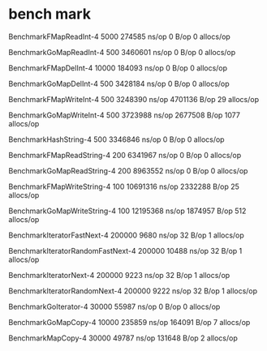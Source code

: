 # bench mark
BenchmarkFMapReadInt-4              	    5000	    274585 ns/op	       0 B/op	       0 allocs/op

BenchmarkGoMapReadInt-4             	     500	   3460601 ns/op	       0 B/op	       0 allocs/op

BenchmarkFMapDelInt-4               	   10000	    184093 ns/op	       0 B/op	       0 allocs/op

BenchmarkGoMapDelInt-4              	     500	   3428184 ns/op	       0 B/op	       0 allocs/op

BenchmarkFMapWriteInt-4             	     500	   3248390 ns/op	 4701136 B/op	      29 allocs/op

BenchmarkGoMapWriteInt-4            	     500	   3723988 ns/op	 2677508 B/op	    1077 allocs/op

BenchmarkHashString-4               	     500	   3346846 ns/op	       0 B/op	       0 allocs/op

BenchmarkFMapReadString-4           	     200	   6341967 ns/op	       0 B/op	       0 allocs/op

BenchmarkGoMapReadString-4          	     200	   8963552 ns/op	       0 B/op	       0 allocs/op

BenchmarkFMapWriteString-4          	     100	  10691316 ns/op	 2332288 B/op	      25 allocs/op

BenchmarkGoMapWriteString-4         	     100	  12195368 ns/op	 1874957 B/op	     512 allocs/op

BenchmarkIteratorFastNext-4         	  200000	      9680 ns/op	      32 B/op	       1 allocs/op

BenchmarkIteratorRandomFastNext-4   	  200000	     10488 ns/op	      32 B/op	       1 allocs/op

BenchmarkIteratorNext-4             	  200000	      9223 ns/op	      32 B/op	       1 allocs/op

BenchmarkIteratorRandomNext-4       	  200000	      9222 ns/op	      32 B/op	       1 allocs/op

BenchmarkGoIterator-4               	   30000	     55987 ns/op	       0 B/op	       0 allocs/op

BenchmarkGoMapCopy-4                	   10000	    235859 ns/op	  164091 B/op	       7 allocs/op

BenchmarkMapCopy-4                  	   30000	     49787 ns/op	  131648 B/op	       2 allocs/op
